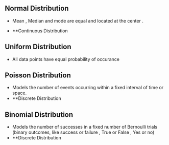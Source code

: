 ## Normal Distribution

- Mean , Median and mode are equal and located at the center .

- \*\*Continuous Distribution

## Uniform Distribution

- All data points have equal probability of occurance

## Poisson Distribution

- Models the number of events occurring within a fixed interval of time or space.
- \*\*Discrete Distribution

## Binomial Distribution

- Models the number of successes in a fixed number of Bernoulli trials (binary outcomes, like success or failure , True or False , Yes or no)
- \*\*Discrete Distribution
